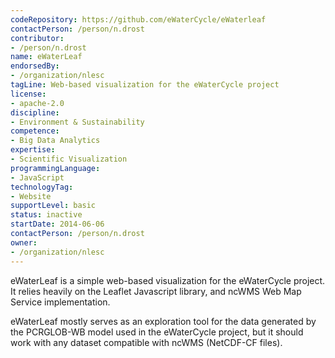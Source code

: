 ```yaml
---
codeRepository: https://github.com/eWaterCycle/eWaterleaf
contactPerson: /person/n.drost
contributor:
- /person/n.drost
name: eWaterLeaf
endorsedBy:
- /organization/nlesc
tagLine: Web-based visualization for the eWaterCycle project
license:
- apache-2.0
discipline:
- Environment & Sustainability
competence:
- Big Data Analytics
expertise:
- Scientific Visualization
programmingLanguage:
- JavaScript
technologyTag:
- Website
supportLevel: basic
status: inactive
startDate: 2014-06-06
contactPerson: /person/n.drost
owner: 
- /organization/nlesc
---
```

eWaterLeaf is a simple web-based visualization for the eWaterCycle project. It relies heavily on the Leaflet Javascript library, and ncWMS Web Map Service implementation.

eWaterLeaf mostly serves as an exploration tool for the data generated by the PCRGLOB-WB model used in the eWaterCycle project, but it should work with any dataset compatible with ncWMS (NetCDF-CF files).
